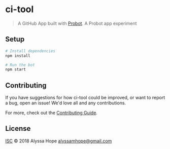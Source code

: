# ci-tool

> A GitHub App built with [Probot](https://github.com/probot/probot). A Probot app experiment

## Setup

```sh
# Install dependencies
npm install

# Run the bot
npm start
```

## Contributing

If you have suggestions for how ci-tool could be improved, or want to report a bug, open an issue! We'd love all and any contributions.

For more, check out the [Contributing Guide](CONTRIBUTING.md).

## License

[ISC](LICENSE) © 2018 Alyssa Hope <alyssamhope@gmail.com>
